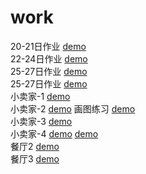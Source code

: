 # work
20-21日作业 [demo](https://jiang-hj.github.io/work/day20/20-5.html)
<br>
22-24日作业 [demo](https://jiang-hj.github.io/work/day22/day22-10.html)
<br>
25-27日作业 [demo](https://jiang-hj.github.io/work/day25/25-3.html)
<br>
25-27日作业 [demo](https://jiang-hj.github.io/work/day28/28.html)
<br>
小卖家-1 [demo](https://jiang-hj.github.io/work/day30/30-2.html)
<br>
小卖家-2 [demo](https://jiang-hj.github.io/work/day34/34.html)
画图练习 [demo](https://jiang-hj.github.io/work/day34/draw.html)
<br>
小卖家-3 [demo](https://jiang-hj.github.io/work/day37/37.html)
<br>
小卖家-4 [demo](https://jiang-hj.github.io/work/day39/39.html)
 [demo](https://jiang-hj.github.io/work/day39/39-2.html)
<br>
餐厅2 [demo](https://jiang-hj.github.io/work/day44/44.html)
<br>
餐厅3 [demo](https://jiang-hj.github.io/work/day47/47.html)